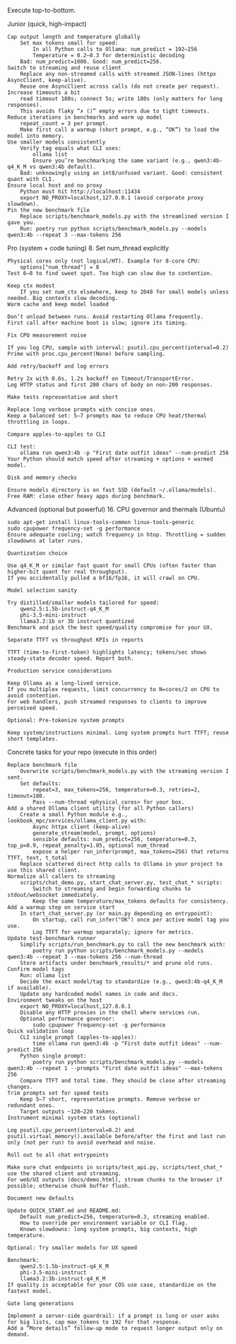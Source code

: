 Execute top-to-bottom.

Junior (quick, high-impact)

    Cap output length and temperature globally
        Set max tokens small for speed:
            In all Python calls to Ollama: num_predict = 192–256
            Temperature = 0.2–0.3 for deterministic decoding
        Bad: num_predict=1000. Good: num_predict=256.
    Switch to streaming and reuse client
        Replace any non-streamed calls with streamed JSON-lines (httpx AsyncClient, keep-alive).
        Reuse one AsyncClient across calls (do not create per request).
    Increase timeouts a bit
        read timeout 180s; connect 5s; write 180s (only matters for long responses).
        This avoids flaky “✗ ()” empty errors due to tight timeouts.
    Reduce iterations in benchmarks and warm up model
        repeat_count = 3 per prompt.
        Make first call a warmup (short prompt, e.g., “OK”) to load the model into memory.
    Use smaller models consistently
        Verify tag equals what CLI uses:
            ollama list
            Ensure you’re benchmarking the same variant (e.g., qwen3:4b-q4_K_M vs qwen3:4b default).
        Bad: unknowingly using an int8/unfused variant. Good: consistent quant with CLI.
    Ensure local host and no proxy
        Python must hit http://localhost:11434
        export NO_PROXY=localhost,127.0.0.1 (avoid corporate proxy slowdown).
    Pin the new benchmark file
        Replace scripts/benchmark_models.py with the streamlined version I gave you.
        Run: poetry run python scripts/benchmark_models.py --models qwen3:4b --repeat 3 --max-tokens 256

Pro (system + code tuning)
8. Set num_thread explicitly

    Physical cores only (not logical/HT). Example for 8-core CPU:
        options["num_thread"] = 8
    Test 6–8 to find sweet spot. Too high can slow due to contention.

    Keep ctx modest
        If you set num_ctx elsewhere, keep to 2048 for small models unless needed. Big contexts slow decoding.
    Warm cache and keep model loaded

    Don’t unload between runs. Avoid restarting Ollama frequently.
    First call after machine boot is slow; ignore its timing.

    Fix CPU measurement noise

    If you log CPU, sample with interval: psutil.cpu_percent(interval=0.2)
    Prime with proc.cpu_percent(None) before sampling.

    Add retry/backoff and log errors

    Retry 2x with 0.6s, 1.2s backoff on Timeout/TransportError.
    Log HTTP status and first 200 chars of body on non-200 responses.

    Make tests representative and short

    Replace long verbose prompts with concise ones.
    Keep a balanced set: 5–7 prompts max to reduce CPU heat/thermal throttling in loops.

    Compare apples-to-apples to CLI

    CLI test:
        ollama run qwen3:4b -p "First date outfit ideas" --num-predict 256
    Your Python should match speed after streaming + options + warmed model.

    Disk and memory checks

    Ensure models directory is on fast SSD (default ~/.ollama/models).
    Free RAM: close other heavy apps during benchmark.

Advanced (optional but powerful)
16. CPU governor and thermals (Ubuntu)

    sudo apt-get install linux-tools-common linux-tools-generic
    sudo cpupower frequency-set -g performance
    Ensure adequate cooling; watch frequency in htop. Throttling = sudden slowdowns at later runs.

    Quantization choice

    Use q4_K_M or similar fast quant for small CPUs (often faster than higher-bit quant for real throughput).
    If you accidentally pulled a bf16/fp16, it will crawl on CPU.

    Model selection sanity

    Try distilled/smaller models tailored for speed:
        qwen2.5:1.5b-instruct-q4_K_M
        phi-3.5-mini-instruct
        llama3.2:1b or 3b instruct quantized
    Benchmark and pick the best speed/quality compromise for your UX.

    Separate TTFT vs throughput KPIs in reports

    TTFT (time-to-first-token) highlights latency; tokens/sec shows steady-state decoder speed. Report both.

    Production service considerations

    Keep Ollama as a long-lived service.
    If you multiplex requests, limit concurrency to N=cores/2 on CPU to avoid contention.
    For web handlers, push streamed responses to clients to improve perceived speed.

    Optional: Pre-tokenize system prompts

    Keep system/instructions minimal. Long system prompts hurt TTFT; reuse short templates.

Concrete tasks for your repo (execute in this order)

    Replace benchmark file
        Overwrite scripts/benchmark_models.py with the streaming version I sent.
        Set defaults:
            repeat=3, max_tokens=256, temperature=0.3, retries=2, timeout=180.
            Pass --num-thread <physical_cores> for your box.
    Add a shared Ollama client utility (for all Python callers)
        Create a small Python module e.g., lookbook_mpc/services/ollama_client.py with:
            Async httpx client (keep-alive)
            generate_stream(model, prompt, options)
            sensible defaults: num_predict=256, temperature=0.3, top_p=0.9, repeat_penalty=1.05, optional num_thread
            expose a helper run_infer(prompt, max_tokens=256) that returns TTFT, text, t_total
        Replace scattered direct http calls to Ollama in your project to use this shared client.
    Normalize all callers to streaming
        scripts/chat_demo.py, start_chat_server.py, test_chat_* scripts:
            Switch to streaming and begin forwarding chunks to stdout/websocket immediately.
            Keep the same temperature/max_tokens defaults for consistency.
    Add a warmup step on service start
        In start_chat_server.py (or main.py depending on entrypoint):
            On startup, call run_infer("OK") once per active model tag you use.
            Log TTFT for warmup separately; ignore for metrics.
    Update test-benchmark runner
        Simplify scripts/run_benchmark.py to call the new benchmark with:
            poetry run python scripts/benchmark_models.py --models qwen3:4b --repeat 3 --max-tokens 256 --num-thread
        Store artifacts under benchmark_results/* and prune old runs.
    Confirm model tags
        Run: ollama list
        Decide the exact model/tag to standardize (e.g., qwen3:4b-q4_K_M if available).
        Update any hardcoded model names in code and docs.
    Environment tweaks on the host
        export NO_PROXY=localhost,127.0.0.1
        Disable any HTTP proxies in the shell where services run.
        Optional performance governor:
            sudo cpupower frequency-set -g performance
    Quick validation loop
        CLI single prompt (apples-to-apples):
            time ollama run qwen3:4b -p "First date outfit ideas" --num-predict 256
        Python single prompt:
            poetry run python scripts/benchmark_models.py --models qwen3:4b --repeat 1 --prompts "First date outfit ideas" --max-tokens 256
        Compare TTFT and total time. They should be close after streaming changes.
    Trim prompts set for speed tests
        Keep 5–7 short, representative prompts. Remove verbose or redundant ones.
        Target outputs ~120–220 tokens.
    Instrument minimal system stats (optional)

    Log psutil.cpu_percent(interval=0.2) and psutil.virtual_memory().available before/after the first and last run only (not per run) to avoid overhead and noise.

    Roll out to all chat entrypoints

    Make sure chat endpoints in scripts/test_api.py, scripts/test_chat_* use the shared client and streaming.
    For web/UI outputs (docs/demo.html), stream chunks to the browser if possible; otherwise chunk buffer flush.

    Document new defaults

    Update QUICK_START.md and README.md:
        Default num_predict=256, temperature=0.3, streaming enabled.
        How to override per environment variable or CLI flag.
        Known slowdowns: long system prompts, big contexts, high temperature.

    Optional: Try smaller models for UX speed

    Benchmark:
        qwen2.5:1.5b-instruct-q4_K_M
        phi-3.5-mini-instruct
        llama3.2:3b-instruct-q4_K_M
    If quality is acceptable for your COS use case, standardize on the fastest model.

    Gate long generations

    Implement a server-side guardrail: if a prompt is long or user asks for big lists, cap max_tokens to 192 for that response.
    Add a “More details” follow-up mode to request longer output only on demand.
